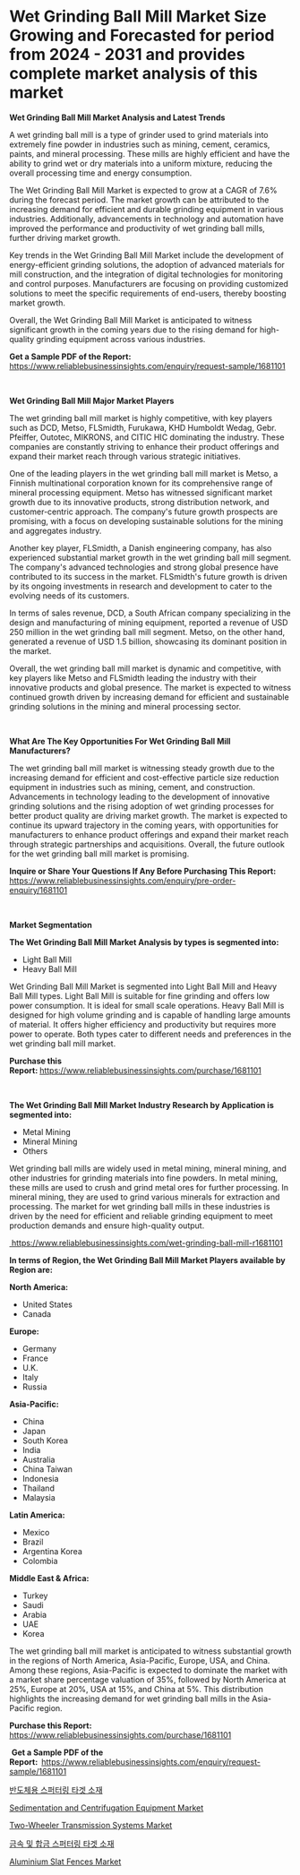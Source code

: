 <p><h1>Wet Grinding Ball Mill Market Size Growing and Forecasted for period from 2024 - 2031 and provides complete market analysis of this market</h1></p><p><strong>Wet Grinding Ball Mill Market Analysis and Latest Trends</strong></p>
<p><p>A wet grinding ball mill is a type of grinder used to grind materials into extremely fine powder in industries such as mining, cement, ceramics, paints, and mineral processing. These mills are highly efficient and have the ability to grind wet or dry materials into a uniform mixture, reducing the overall processing time and energy consumption.</p><p>The Wet Grinding Ball Mill Market is expected to grow at a CAGR of 7.6% during the forecast period. The market growth can be attributed to the increasing demand for efficient and durable grinding equipment in various industries. Additionally, advancements in technology and automation have improved the performance and productivity of wet grinding ball mills, further driving market growth.</p><p>Key trends in the Wet Grinding Ball Mill Market include the development of energy-efficient grinding solutions, the adoption of advanced materials for mill construction, and the integration of digital technologies for monitoring and control purposes. Manufacturers are focusing on providing customized solutions to meet the specific requirements of end-users, thereby boosting market growth.</p><p>Overall, the Wet Grinding Ball Mill Market is anticipated to witness significant growth in the coming years due to the rising demand for high-quality grinding equipment across various industries.</p></p>
<p><strong>Get a Sample PDF of the Report:&nbsp;</strong> <a href="https://www.reliablebusinessinsights.com/enquiry/request-sample/1681101">https://www.reliablebusinessinsights.com/enquiry/request-sample/1681101</a></p>
<p>&nbsp;</p>
<p><strong>Wet Grinding Ball Mill Major Market Players</strong></p>
<p><p>The wet grinding ball mill market is highly competitive, with key players such as DCD, Metso, FLSmidth, Furukawa, KHD Humboldt Wedag, Gebr. Pfeiffer, Outotec, MIKRONS, and CITIC HIC dominating the industry. These companies are constantly striving to enhance their product offerings and expand their market reach through various strategic initiatives.</p><p>One of the leading players in the wet grinding ball mill market is Metso, a Finnish multinational corporation known for its comprehensive range of mineral processing equipment. Metso has witnessed significant market growth due to its innovative products, strong distribution network, and customer-centric approach. The company's future growth prospects are promising, with a focus on developing sustainable solutions for the mining and aggregates industry.</p><p>Another key player, FLSmidth, a Danish engineering company, has also experienced substantial market growth in the wet grinding ball mill segment. The company's advanced technologies and strong global presence have contributed to its success in the market. FLSmidth's future growth is driven by its ongoing investments in research and development to cater to the evolving needs of its customers.</p><p>In terms of sales revenue, DCD, a South African company specializing in the design and manufacturing of mining equipment, reported a revenue of USD 250 million in the wet grinding ball mill segment. Metso, on the other hand, generated a revenue of USD 1.5 billion, showcasing its dominant position in the market.</p><p>Overall, the wet grinding ball mill market is dynamic and competitive, with key players like Metso and FLSmidth leading the industry with their innovative products and global presence. The market is expected to witness continued growth driven by increasing demand for efficient and sustainable grinding solutions in the mining and mineral processing sector.</p></p>
<p>&nbsp;</p>
<p><strong>What Are The Key Opportunities For Wet Grinding Ball Mill Manufacturers?</strong></p>
<p><p>The wet grinding ball mill market is witnessing steady growth due to the increasing demand for efficient and cost-effective particle size reduction equipment in industries such as mining, cement, and construction. Advancements in technology leading to the development of innovative grinding solutions and the rising adoption of wet grinding processes for better product quality are driving market growth. The market is expected to continue its upward trajectory in the coming years, with opportunities for manufacturers to enhance product offerings and expand their market reach through strategic partnerships and acquisitions. Overall, the future outlook for the wet grinding ball mill market is promising.</p></p>
<p><strong>Inquire or Share Your Questions If Any Before Purchasing This Report:</strong> <a href="https://www.reliablebusinessinsights.com/enquiry/pre-order-enquiry/1681101">https://www.reliablebusinessinsights.com/enquiry/pre-order-enquiry/1681101</a></p>
<p>&nbsp;</p>
<p><strong>Market Segmentation</strong></p>
<p><strong>The Wet Grinding Ball Mill Market Analysis by types is segmented into:</strong></p>
<p><ul><li>Light Ball Mill</li><li>Heavy Ball Mill</li></ul></p>
<p><p>Wet Grinding Ball Mill Market is segmented into Light Ball Mill and Heavy Ball Mill types. Light Ball Mill is suitable for fine grinding and offers low power consumption. It is ideal for small scale operations. Heavy Ball Mill is designed for high volume grinding and is capable of handling large amounts of material. It offers higher efficiency and productivity but requires more power to operate. Both types cater to different needs and preferences in the wet grinding ball mill market.</p></p>
<p><strong>Purchase this Report:&nbsp;</strong><a href="https://www.reliablebusinessinsights.com/purchase/1681101">https://www.reliablebusinessinsights.com/purchase/1681101</a></p>
<p>&nbsp;</p>
<p><strong>The Wet Grinding Ball Mill Market Industry Research by Application is segmented into:</strong></p>
<p><ul><li>Metal Mining</li><li>Mineral Mining</li><li>Others</li></ul></p>
<p><p>Wet grinding ball mills are widely used in metal mining, mineral mining, and other industries for grinding materials into fine powders. In metal mining, these mills are used to crush and grind metal ores for further processing. In mineral mining, they are used to grind various minerals for extraction and processing. The market for wet grinding ball mills in these industries is driven by the need for efficient and reliable grinding equipment to meet production demands and ensure high-quality output.</p></p>
<p><a href="https://www.reliablebusinessinsights.com/wet-grinding-ball-mill-r1681101">&nbsp;https://www.reliablebusinessinsights.com/wet-grinding-ball-mill-r1681101</a></p>
<p><strong>In terms of Region, the Wet Grinding Ball Mill Market Players available by Region are:</strong></p>
<p>
    <p> <strong> North America: </strong>
        <ul>
            <li>United States</li>
            <li>Canada</li>
        </ul>
        </p> 
    <p> <strong> Europe: </strong>
        <ul>
            <li>Germany</li>
            <li>France</li>
            <li>U.K.</li>
            <li>Italy</li>
            <li>Russia</li>
        </ul>
        </p> 
    <p> <strong> Asia-Pacific: </strong>
        <ul>
            <li>China</li>
            <li>Japan</li>
            <li>South Korea</li>
            <li>India</li>
            <li>Australia</li>
            <li>China Taiwan</li>
            <li>Indonesia</li>
            <li>Thailand</li>
            <li>Malaysia</li>
        </ul>
        </p> 
    <p> <strong> Latin America: </strong>
        <ul>
            <li>Mexico</li>
            <li>Brazil</li>
            <li>Argentina Korea</li>
            <li>Colombia</li>
        </ul>
        </p> 
    <p> <strong> Middle East & Africa: </strong>
        <ul>
            <li>Turkey</li>
            <li>Saudi</li>
            <li>Arabia</li>
            <li>UAE</li>
            <li>Korea</li>
        </ul>
    </p>
    </p>
<p><p>The wet grinding ball mill market is anticipated to witness substantial growth in the regions of North America, Asia-Pacific, Europe, USA, and China. Among these regions, Asia-Pacific is expected to dominate the market with a market share percentage valuation of 35%, followed by North America at 25%, Europe at 20%, USA at 15%, and China at 5%. This distribution highlights the increasing demand for wet grinding ball mills in the Asia-Pacific region.</p></p>
<p><strong>Purchase this Report: </strong><a href="https://www.reliablebusinessinsights.com/purchase/1681101">https://www.reliablebusinessinsights.com/purchase/1681101</a></p>
<p>&nbsp;<strong>Get a Sample PDF of the Report:&nbsp;&nbsp;</strong><a href="https://www.reliablebusinessinsights.com/enquiry/request-sample/1681101">https://www.reliablebusinessinsights.com/enquiry/request-sample/1681101</a></p>
<p><strong></strong></p>
<p><p><a href="https://github.com/PercyHagernes9778/Market-Research-Report-List-2/blob/main/4870154172156.md">반도체용 스퍼터링 타겟 소재</a></p><p><a href="https://www.linkedin.com/pulse/global-sedimentation-centrifugation-equipment-market-focus-elgqc?trackingId=YVRl0xm14wNbX4WONpvTMg%3D%3D">Sedimentation and Centrifugation Equipment Market</a></p><p><a href="https://www.linkedin.com/pulse/two-wheeler-transmission-systems-market-size-growing-cagr-bddjc?trackingId=oKlbb5zTxo%2FCXrB%2BNU9uiw%3D%3D">Two-Wheeler Transmission Systems Market</a></p><p><a href="https://github.com/rsg307664904/Market-Research-Report-List-2/blob/main/7937462172155.md">금속 및 합금 스퍼터링 타겟 소재</a></p><p><a href="https://github.com/lbird53714/Market-Research-Report-List-5/blob/main/aluminium-slat-fences-market.md">Aluminium Slat Fences Market</a></p></p>